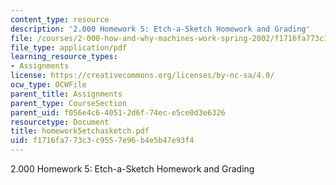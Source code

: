 ```yaml
---
content_type: resource
description: '2.000 Homework 5: Etch-a-Sketch Homework and Grading'
file: /courses/2-000-how-and-why-machines-work-spring-2002/f1716fa773c3c9557e96b4e5b47e93f4_homework5etchasketch.pdf
file_type: application/pdf
learning_resource_types:
- Assignments
license: https://creativecommons.org/licenses/by-nc-sa/4.0/
ocw_type: OCWFile
parent_title: Assignments
parent_type: CourseSection
parent_uid: f056e4c6-4051-2d6f-74ec-e5ce0d3e6326
resourcetype: Document
title: homework5etchasketch.pdf
uid: f1716fa7-73c3-c955-7e96-b4e5b47e93f4
---
```

2.000 Homework 5: Etch-a-Sketch Homework and Grading